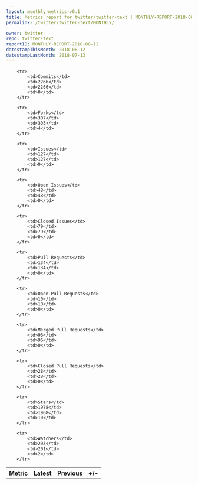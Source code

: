 ```yaml
---
layout: monthly-metrics-v0.1
title: Metrics report for twitter/twitter-text | MONTHLY-REPORT-2018-08-12 | 2018-08-12
permalink: /twitter/twitter-text/MONTHLY/

owner: twitter
repo: twitter-text
reportID: MONTHLY-REPORT-2018-08-12
datestampThisMonth: 2018-08-12
datestampLastMonth: 2018-07-13
---
```



<table style="width: 100%;">
    <tr>
        <th>Metric</th>
        <th>Latest</th>
        <th>Previous</th>
        <th>+/-</th>
    </tr>

        <tr>
            <td>Commits</td>
            <td>2266</td>
            <td>2266</td>
            <td>0</td>
        </tr>
        
        <tr>
            <td>Forks</td>
            <td>307</td>
            <td>303</td>
            <td>4</td>
        </tr>
        
        <tr>
            <td>Issues</td>
            <td>127</td>
            <td>127</td>
            <td>0</td>
        </tr>
        
        <tr>
            <td>Open Issues</td>
            <td>48</td>
            <td>48</td>
            <td>0</td>
        </tr>
        
        <tr>
            <td>Closed Issues</td>
            <td>79</td>
            <td>79</td>
            <td>0</td>
        </tr>
        
        <tr>
            <td>Pull Requests</td>
            <td>134</td>
            <td>134</td>
            <td>0</td>
        </tr>
        
        <tr>
            <td>Open Pull Requests</td>
            <td>10</td>
            <td>10</td>
            <td>0</td>
        </tr>
        
        <tr>
            <td>Merged Pull Requests</td>
            <td>96</td>
            <td>96</td>
            <td>0</td>
        </tr>
        
        <tr>
            <td>Closed Pull Requests</td>
            <td>28</td>
            <td>28</td>
            <td>0</td>
        </tr>
        
        <tr>
            <td>Stars</td>
            <td>1978</td>
            <td>1968</td>
            <td>10</td>
        </tr>
        
        <tr>
            <td>Watchers</td>
            <td>203</td>
            <td>201</td>
            <td>2</td>
        </tr>
        
</table>
